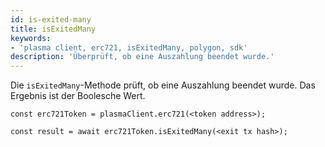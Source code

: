 ```yaml
---
id: is-exited-many
title: isExitedMany
keywords:
- 'plasma client, erc721, isExitedMany, polygon, sdk'
description: 'Überprüft, ob eine Auszahlung beendet wurde.'
---
```


Die `isExitedMany`-Methode prüft, ob eine Auszahlung beendet wurde. Das Ergebnis ist der Boolesche Wert.

```
const erc721Token = plasmaClient.erc721(<token address>);

const result = await erc721Token.isExitedMany(<exit tx hash>);

```
